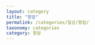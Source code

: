```yaml
---
layout: category
title: "항암"
permalink: /categories/일상/항암/
taxonomy: categories
category: 항암
---
```

